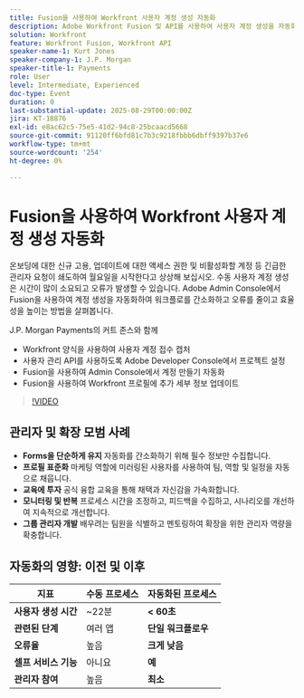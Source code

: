 ```yaml
---
title: Fusion을 사용하여 Workfront 사용자 계정 생성 자동화
description: Adobe Workfront Fusion 및 API를 사용하여 사용자 계정 생성을 자동화하고 설정 시간을 22분에서 60초 미만으로 단축하며 효율성을 높이는 방법에 대해 알아봅니다.
solution: Workfront
feature: Workfront Fusion, Workfront API
speaker-name-1: Kurt Jones
speaker-company-1: J.P. Morgan
speaker-title-1: Payments
role: User
level: Intermediate, Experienced
doc-type: Event
duration: 0
last-substantial-update: 2025-08-29T00:00:00Z
jira: KT-18876
exl-id: e8ac62c5-75e5-41d2-94c8-25bcaacd5668
source-git-commit: 91120ff6bfd81c7b3c9218fbbb6dbff9397b37e6
workflow-type: tm+mt
source-wordcount: '254'
ht-degree: 0%

---
```


# Fusion을 사용하여 Workfront 사용자 계정 생성 자동화

온보딩에 대한 신규 고용, 업데이트에 대한 액세스 권한 및 비활성화할 계정 등 긴급한 관리자 요청이 쇄도하여 월요일을 시작한다고 상상해 보십시오. 수동 사용자 계정 생성은 시간이 많이 소요되고 오류가 발생할 수 있습니다. Adobe Admin Console에서 Fusion을 사용하여 계정 생성을 자동화하여 워크플로를 간소화하고 오류를 줄이고 효율성을 높이는 방법을 살펴봅니다.

J.P. Morgan Payments의 커트 존스와 함께

* Workfront 양식을 사용하여 사용자 계정 접수 캡처
* 사용자 관리 API를 사용하도록 Adobe Developer Console에서 프로젝트 설정
* Fusion을 사용하여 Admin Console에서 계정 만들기 자동화
* Fusion을 사용하여 Workfront 프로필에 추가 세부 정보 업데이트

>[!VIDEO](https://video.tv.adobe.com/v/3471578/?learn=on&enablevpops&captions=kor)

## 관리자 및 확장 모범 사례

* **Forms을 단순하게 유지** 자동화를 간소화하기 위해 필수 정보만 수집합니다.
* **프로필 표준화** 마케팅 역할에 미러링된 사용자를 사용하여 팀, 역할 및 일정을 자동으로 채웁니다.
* **교육에 투자** 공식 융합 교육을 통해 채택과 자신감을 가속화합니다.
* **모니터링 및 반복** 프로세스 시간을 조정하고, 피드백을 수집하고, 시나리오를 개선하여 지속적으로 개선합니다.
* **그룹 관리자 개발** 배우려는 팀원을 식별하고 멘토링하여 확장을 위한 관리자 역량을 확충합니다.

## 자동화의 영향: 이전 및 이후

| **지표** | **수동 프로세스** | **자동화된 프로세스** |
|-------------------------------|--------------------|-------------------------|
| **사용자 생성 시간** | ~22분 | **&lt; 60초** |
| **관련된 단계** | 여러 앱 | **단일 워크플로우** |
| **오류율** | 높음 | **크게 낮음** |
| **셀프 서비스 기능** | 아니요 | **예** |
| **관리자 참여** | 높음 | **최소** |
